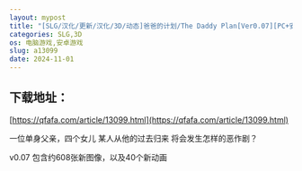 ```yaml
---
layout: mypost
title: "[SLG/汉化/更新/汉化/3D/动态]爸爸的计划/The Daddy Plan[Ver0.07][PC+安卓/5G]"
categories: SLG,3D
os: 电脑游戏,安卓游戏
slug: a13099
date: 2024-11-01
---
```


## 下载地址：

[https://qfafa.com/article/13099.html](https://qfafa.com/article/13099.html)

一位单身父亲，四个女儿
某人从他的过去归来
将会发生怎样的恶作剧？

v0.07
包含约608张新图像，以及40个新动画
